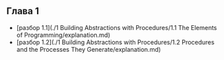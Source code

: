 ## Глава 1
* [разбор 1.1](./1 Building Abstractions with Procedures/1.1 The Elements of Programming/explanation.md)
* [разбор 1.2](./1 Building Abstractions with Procedures/1.2 Procedures and the Processes They Generate/explanation.md)

